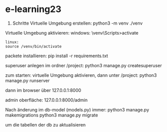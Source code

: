 # e-learning23
 
1. Schritte
Virtuelle Umgebung erstellen:
    python3 -m venv ./venv

Virtuelle Umgebung aktivieren:
    windows:
    \venv\Scripts>activate

    linux:
    source /venv/bin/activate

packete installieren:
    pip install -r requirements.txt

superuser anlegen
im ordner /project:
python3 manage.py createsuperuser


zum starten:
virtuelle Umgebung aktivieren, dann unter /project:
python3 manage.py runserver

dann im browser über 127.0.0.1:8000

admin oberfläche:
127.0.0.1:8000/admin


Nach änderung im db-model (models.py) immer:
python3 manage.py makemigrations
python3 manage.py migrate

um die tabellen der db zu aktualisieren
